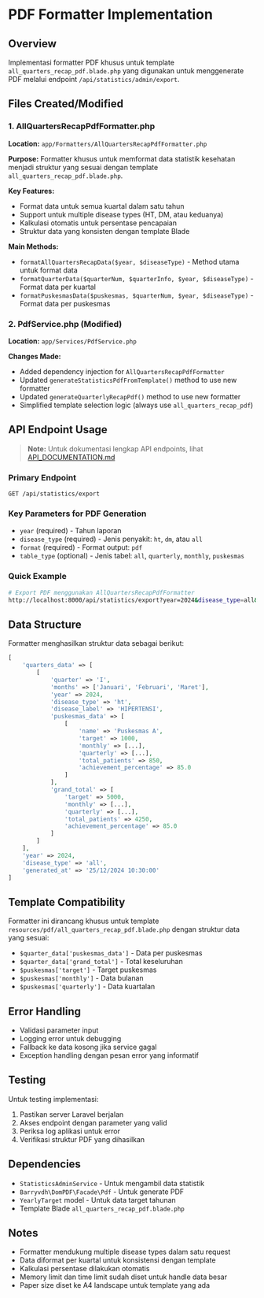 # PDF Formatter Implementation

## Overview
Implementasi formatter PDF khusus untuk template `all_quarters_recap_pdf.blade.php` yang digunakan untuk menggenerate PDF melalui endpoint `/api/statistics/admin/export`.

## Files Created/Modified

### 1. AllQuartersRecapPdfFormatter.php
**Location:** `app/Formatters/AllQuartersRecapPdfFormatter.php`

**Purpose:** Formatter khusus untuk memformat data statistik kesehatan menjadi struktur yang sesuai dengan template `all_quarters_recap_pdf.blade.php`.

**Key Features:**
- Format data untuk semua kuartal dalam satu tahun
- Support untuk multiple disease types (HT, DM, atau keduanya)
- Kalkulasi otomatis untuk persentase pencapaian
- Struktur data yang konsisten dengan template Blade

**Main Methods:**
- `formatAllQuartersRecapData($year, $diseaseType)` - Method utama untuk format data
- `formatQuarterData($quarterNum, $quarterInfo, $year, $diseaseType)` - Format data per kuartal
- `formatPuskesmasData($puskesmas, $quarterNum, $year, $diseaseType)` - Format data per puskesmas

### 2. PdfService.php (Modified)
**Location:** `app/Services/PdfService.php`

**Changes Made:**
- Added dependency injection for `AllQuartersRecapPdfFormatter`
- Updated `generateStatisticsPdfFromTemplate()` method to use new formatter
- Updated `generateQuarterlyRecapPdf()` method to use new formatter
- Simplified template selection logic (always use `all_quarters_recap_pdf`)

## API Endpoint Usage

> **Note:** Untuk dokumentasi lengkap API endpoints, lihat [API_DOCUMENTATION.md](./API_DOCUMENTATION.md#statistics-endpoints)

### Primary Endpoint
```
GET /api/statistics/export
```

### Key Parameters for PDF Generation
- `year` (required) - Tahun laporan
- `disease_type` (required) - Jenis penyakit: `ht`, `dm`, atau `all`
- `format` (required) - Format output: `pdf`
- `table_type` (optional) - Jenis tabel: `all`, `quarterly`, `monthly`, `puskesmas`

### Quick Example
```bash
# Export PDF menggunakan AllQuartersRecapPdfFormatter
http://localhost:8000/api/statistics/export?year=2024&disease_type=all&format=pdf
```

## Data Structure

Formatter menghasilkan struktur data sebagai berikut:

```php
[
    'quarters_data' => [
        [
            'quarter' => 'I',
            'months' => ['Januari', 'Februari', 'Maret'],
            'year' => 2024,
            'disease_type' => 'ht',
            'disease_label' => 'HIPERTENSI',
            'puskesmas_data' => [
                [
                    'name' => 'Puskesmas A',
                    'target' => 1000,
                    'monthly' => [...],
                    'quarterly' => [...],
                    'total_patients' => 850,
                    'achievement_percentage' => 85.0
                ]
            ],
            'grand_total' => [
                'target' => 5000,
                'monthly' => [...],
                'quarterly' => [...],
                'total_patients' => 4250,
                'achievement_percentage' => 85.0
            ]
        ]
    ],
    'year' => 2024,
    'disease_type' => 'all',
    'generated_at' => '25/12/2024 10:30:00'
]
```

## Template Compatibility

Formatter ini dirancang khusus untuk template `resources/pdf/all_quarters_recap_pdf.blade.php` dengan struktur data yang sesuai:

- `$quarter_data['puskesmas_data']` - Data per puskesmas
- `$quarter_data['grand_total']` - Total keseluruhan
- `$puskesmas['target']` - Target puskesmas
- `$puskesmas['monthly']` - Data bulanan
- `$puskesmas['quarterly']` - Data kuartalan

## Error Handling

- Validasi parameter input
- Logging error untuk debugging
- Fallback ke data kosong jika service gagal
- Exception handling dengan pesan error yang informatif

## Testing

Untuk testing implementasi:

1. Pastikan server Laravel berjalan
2. Akses endpoint dengan parameter yang valid
3. Periksa log aplikasi untuk error
4. Verifikasi struktur PDF yang dihasilkan

## Dependencies

- `StatisticsAdminService` - Untuk mengambil data statistik
- `Barryvdh\DomPDF\Facade\Pdf` - Untuk generate PDF
- `YearlyTarget` model - Untuk data target tahunan
- Template Blade `all_quarters_recap_pdf.blade.php`

## Notes

- Formatter mendukung multiple disease types dalam satu request
- Data diformat per kuartal untuk konsistensi dengan template
- Kalkulasi persentase dilakukan otomatis
- Memory limit dan time limit sudah diset untuk handle data besar
- Paper size diset ke A4 landscape untuk template yang ada